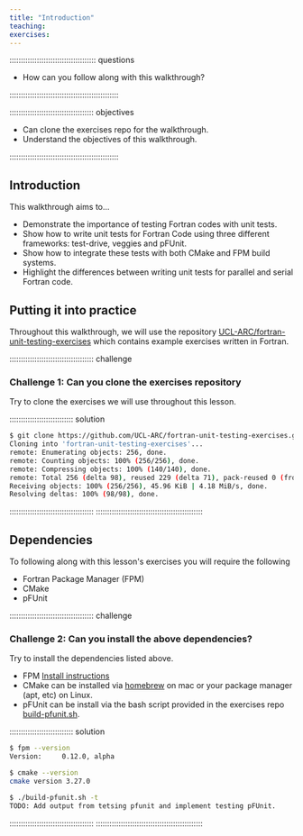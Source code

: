 ```yaml
---
title: "Introduction"
teaching:
exercises:
---
```


:::::::::::::::::::::::::::::::::::::: questions 

- How can you follow along with this walkthrough?

::::::::::::::::::::::::::::::::::::::::::::::::

::::::::::::::::::::::::::::::::::::: objectives

- Can clone the exercises repo for the walkthrough.
- Understand the objectives of this walkthrough.

::::::::::::::::::::::::::::::::::::::::::::::::

## Introduction

This walkthrough aims to...

- Demonstrate the importance of testing Fortran codes with unit tests.
- Show how to write unit tests for Fortran Code using three different frameworks: test-drive, veggies and pFUnit. 
- Show how to integrate these tests with both CMake and FPM build systems.
- Highlight the differences between writing unit tests for parallel and serial Fortran code.

## Putting it into practice

Throughout this walkthrough, we will use the repository [UCL-ARC/fortran-unit-testing-exercises](https://github.com/UCL-ARC/fortran-unit-testing-exercises) which contains example exercises written in Fortran.

::::::::::::::::::::::::::::::::::::: challenge

### Challenge 1: Can you clone the exercises repository

Try to clone the exercises we will use throughout this lesson.

:::::::::::::::::::::::::::: solution

```bash
$ git clone https://github.com/UCL-ARC/fortran-unit-testing-exercises.git
Cloning into 'fortran-unit-testing-exercises'...
remote: Enumerating objects: 256, done.
remote: Counting objects: 100% (256/256), done.
remote: Compressing objects: 100% (140/140), done.
remote: Total 256 (delta 98), reused 229 (delta 71), pack-reused 0 (from 0)
Receiving objects: 100% (256/256), 45.96 KiB | 4.18 MiB/s, done.
Resolving deltas: 100% (98/98), done.
```

:::::::::::::::::::::::::::::::::::::
:::::::::::::::::::::::::::::::::::::::::::::::

## Dependencies

To following along with this lesson's exercises you will require the following

- Fortran Package Manager (FPM)
- CMake
- pFUnit

::::::::::::::::::::::::::::::::::::: challenge

### Challenge 2: Can you install the above dependencies?

Try to install the dependencies listed above. 

- FPM [Install instructions](https://fpm.fortran-lang.org/install/index.html)
- CMake can be installed via [homebrew](https://formulae.brew.sh/formula/cmake) on mac or your package manager (apt, etc) on Linux.
- pFUnit can be install via the bash script provided in the exercises repo [build-pfunit.sh](https://github.com/UCL-ARC/fortran-unit-testing-exercises/build-pfunit.sh).

:::::::::::::::::::::::::::: solution

```bash
$ fpm --version
Version:     0.12.0, alpha

$ cmake --version
cmake version 3.27.0

$ ./build-pfunit.sh -t
TODO: Add output from tetsing pfunit and implement testing pFUnit.
```

:::::::::::::::::::::::::::::::::::::
:::::::::::::::::::::::::::::::::::::::::::::::
